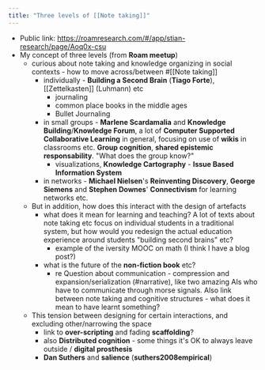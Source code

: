 ```yaml
---
title: "Three levels of [[Note taking]]"
---
```


- Public link: https://roamresearch.com/#/app/stian-research/page/Aoq0x-csu
- My concept of three levels (from **Roam meetup**)
    - curious about note taking and knowledge organizing in social contexts - how to move across/between #[[Note taking]]
        - individually - **Building a Second Brain** (**Tiago Forte**), [[Zettelkasten]] (Luhmann) etc
            - journaling
            - common place books in the middle ages
            - Bullet Journaling
        - in small groups - **Marlene Scardamalia** and **Knowledge Building**/**Knowledge Forum**, a lot of **Computer Supported Collaborative Learning** in general, focusing on use of **wikis** in classrooms etc. **Group cognition**, **shared epistemic responsability**. "What does the group know?"
            - visualizations, **Knowledge Cartography** - **Issue Based Information System**
        - in networks - **Michael Nielsen**'s **Reinventing Discovery**, **George Siemens** and **Stephen Downes**' **Connectivism** for learning networks etc.
    - But in addition, how does this interact with the design of artefacts
        - what does it mean for learning and teaching? A lot of texts about note taking etc focus on individual students in a traditional system, but how would you redesign the actual education experience around students "building second brains" etc?
            - example of the iversity MOOC on math (I think I have a blog post?)
        - what is the future of the **non-fiction book** etc?
            - re Question about communication - compression and expansion/serialization (#narrative), like two amazing AIs who have to communicate through morse signals. Also link between note taking and cognitive structures - what does it mean to have learnt something?
    - This tension between designing for certain interactions, and excluding other/narrowing the space
        - link to **over-scripting** and fading **scaffolding**?
        - also **Distributed cognition** - some things it's OK to always leave outside / **digital prosthesis**
        - **Dan Suthers** and **salience** (**suthers2008empirical**)
